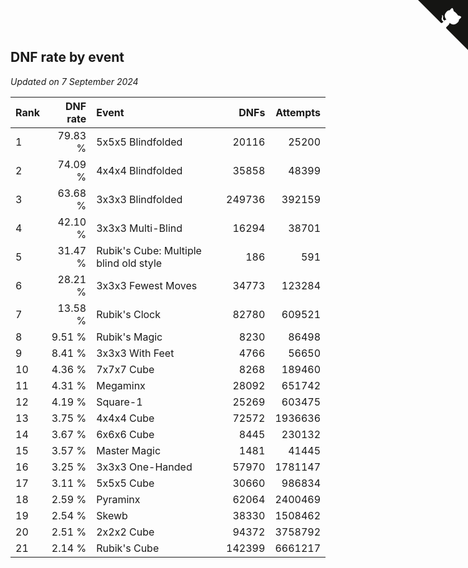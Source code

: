 ## DNF rate by event

*Updated on  7 September 2024*

| Rank | DNF rate | Event | DNFs | Attempts |
| :--- | ---: | :--- | ---: | ---: |
| 1 | 79.83 % | 5x5x5 Blindfolded | 20116 | 25200 |
| 2 | 74.09 % | 4x4x4 Blindfolded | 35858 | 48399 |
| 3 | 63.68 % | 3x3x3 Blindfolded | 249736 | 392159 |
| 4 | 42.10 % | 3x3x3 Multi-Blind | 16294 | 38701 |
| 5 | 31.47 % | Rubik's Cube: Multiple blind old style | 186 | 591 |
| 6 | 28.21 % | 3x3x3 Fewest Moves | 34773 | 123284 |
| 7 | 13.58 % | Rubik's Clock | 82780 | 609521 |
| 8 | 9.51 % | Rubik's Magic | 8230 | 86498 |
| 9 | 8.41 % | 3x3x3 With Feet | 4766 | 56650 |
| 10 | 4.36 % | 7x7x7 Cube | 8268 | 189460 |
| 11 | 4.31 % | Megaminx | 28092 | 651742 |
| 12 | 4.19 % | Square-1 | 25269 | 603475 |
| 13 | 3.75 % | 4x4x4 Cube | 72572 | 1936636 |
| 14 | 3.67 % | 6x6x6 Cube | 8445 | 230132 |
| 15 | 3.57 % | Master Magic | 1481 | 41445 |
| 16 | 3.25 % | 3x3x3 One-Handed | 57970 | 1781147 |
| 17 | 3.11 % | 5x5x5 Cube | 30660 | 986834 |
| 18 | 2.59 % | Pyraminx | 62064 | 2400469 |
| 19 | 2.54 % | Skewb | 38330 | 1508462 |
| 20 | 2.51 % | 2x2x2 Cube | 94372 | 3758792 |
| 21 | 2.14 % | Rubik's Cube | 142399 | 6661217 |


<a href="https://github.com/JustinTimeCuber/wca_statistics" class="github-corner" aria-label="View source on Github"><svg width="80" height="80" viewBox="0 0 250 250" style="fill:#151513; color:#fff; position: absolute; top: 0; border: 0; right: 0;" aria-hidden="true"><path d="M0,0 L115,115 L130,115 L142,142 L250,250 L250,0 Z"></path><path d="M128.3,109.0 C113.8,99.7 119.0,89.6 119.0,89.6 C122.0,82.7 120.5,78.6 120.5,78.6 C119.2,72.0 123.4,76.3 123.4,76.3 C127.3,80.9 125.5,87.3 125.5,87.3 C122.9,97.6 130.6,101.9 134.4,103.2" fill="currentColor" style="transform-origin: 130px 106px;" class="octo-arm"></path><path d="M115.0,115.0 C114.9,115.1 118.7,116.5 119.8,115.4 L133.7,101.6 C136.9,99.2 139.9,98.4 142.2,98.6 C133.8,88.0 127.5,74.4 143.8,58.0 C148.5,53.4 154.0,51.2 159.7,51.0 C160.3,49.4 163.2,43.6 171.4,40.1 C171.4,40.1 176.1,42.5 178.8,56.2 C183.1,58.6 187.2,61.8 190.9,65.4 C194.5,69.0 197.7,73.2 200.1,77.6 C213.8,80.2 216.3,84.9 216.3,84.9 C212.7,93.1 206.9,96.0 205.4,96.6 C205.1,102.4 203.0,107.8 198.3,112.5 C181.9,128.9 168.3,122.5 157.7,114.1 C157.9,116.9 156.7,120.9 152.7,124.9 L141.0,136.5 C139.8,137.7 141.6,141.9 141.8,141.8 Z" fill="currentColor" class="octo-body"></path></svg></a><style>.github-corner:hover .octo-arm{animation:octocat-wave 560ms ease-in-out}@keyframes octocat-wave{0%,100%{transform:rotate(0)}20%,60%{transform:rotate(-25deg)}40%,80%{transform:rotate(10deg)}}@media (max-width:500px){.github-corner:hover .octo-arm{animation:none}.github-corner .octo-arm{animation:octocat-wave 560ms ease-in-out}}</style>
